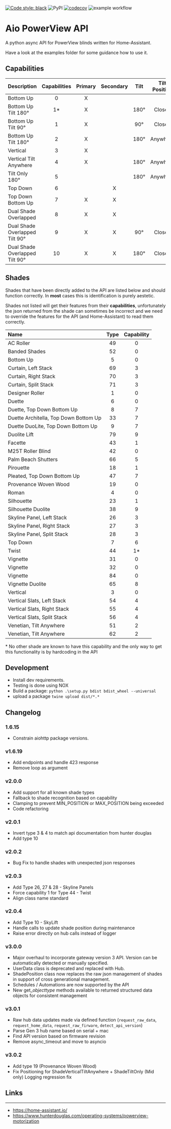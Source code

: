 [![Code style: black](https://img.shields.io/badge/code%20style-black-000000.svg)](https://github.com/ambv/black)
![PyPI](https://img.shields.io/pypi/v/aiopvapi)
[![codecov](https://codecov.io/gh/sander76/aio-powerview-api/branch/master/graph/badge.svg?token=83154B19T8)](https://codecov.io/gh/sander76/aio-powerview-api)
![example workflow](https://github.com/sander76/aio-powerview-api/actions/workflows/main.yaml/badge.svg)

# Aio PowerView API

A python async API for PowerView blinds written for Home-Assistant.

Have a look at the examples folder for some guidance how to use it.

## Capabilities

| Description                           | Capabilities | Primary | Secondary | Tilt | Tilt Position | Vertical | DualShade |
| :------------------------------------ | :----------: | :-----: | :-------: | :--: | :-----------: | :------: | :-------: |
| Bottom Up                             |      0       |    X    |           |      |               |          |           |
| Bottom Up Tilt 180°                   |      1*      |    X    |           | 180° | Closed        |          |           |
| Bottom Up Tilt 90°                    |      1       |    X    |           | 90°  | Closed        |          |           |
| Bottom Up Tilt 180°                   |      2       |    X    |           | 180° | Anywhere      |          |           |
| Vertical                              |      3       |    X    |           |      |               |    X     |           |
| Vertical Tilt Anywhere                |      4       |    X    |           | 180° | Anywhere      |    X     |           |
| Tilt Only 180°                        |      5       |         |           | 180° | Anywhere      |          |           |
| Top Down                              |      6       |         |     X     |      |               |          |           |
| Top Down Bottom Up                    |      7       |    X    |     X     |      |               |          |           |
| Dual Shade Overlapped                 |      8       |    X    |     X     |      |               |          |     X     |
| Dual Shade Overlapped Tilt 90°        |      9       |    X    |     X     | 90°  | Closed        |          |     X     |
| Dual Shade Overlapped Tilt 90°        |      10      |    X    |     X     | 180° | Closed        |          |     X     |

## Shades

Shades that have been directly added to the API are listed below and should function correctly. In **most** cases this is identification is purely aestetic.

Shades not listed will get their features from their **capabilities**, unfortunately the json returned from the shade can sometimes be incorrect and we need to override the features for the API (and Home-Assistant) to read them correctly.

| Name                                  | Type | Capability |
| :------------------------------------ | :--: | :--------: | 
| AC Roller                             |  49  |      0     | 
| Banded Shades                         |  52  |      0     | 
| Bottom Up                             |   5  |      0     | 
| Curtain, Left Stack                   |  69  |      3     |  
| Curtain, Right Stack                  |  70  |      3     | 
| Curtain, Split Stack                  |  71  |      3     | 
| Designer Roller                       |   1  |      0     | 
| Duette                                |   6  |      0     | 
| Duette, Top Down Bottom Up            |   8  |      7     |    
| Duette Architella, Top Down Bottom Up |  33  |      7     |  
| Duette DuoLite, Top Down Bottom Up    |   9  |      7     |   
| Duolite Lift                          |  79  |      9     |  
| Facette                               |  43  |      1     |    
| M25T Roller Blind                     |  42  |      0     | 
| Palm Beach Shutters                   |  66  |      5     |    
| Pirouette                             |  18  |      1     |  
| Pleated, Top Down Bottom Up           |  47  |      7     | 
| Provenance Woven Wood                 |  19  |      0     | 
| Roman                                 |   4  |      0     | 
| Silhouette                            |  23  |      1     |  
| Silhouette Duolite                    |  38  |      9     | 
| Skyline Panel, Left Stack             |  26  |      3     |    
| Skyline Panel, Right Stack            |  27  |      3     |  
| Skyline Panel, Split Stack            |  28  |      3     | 
| Top Down                              |   7  |      6     |  
| Twist                                 |  44  |      1*    |
| Vignette                              |  31  |      0     | 
| Vignette                              |  32  |      0     | 
| Vignette                              |  84  |      0     | 
| Vignette Duolite                      |  65  |      8     | 
| Vertical                              |   3  |      0     | 
| Vertical Slats, Left Stack            |  54  |      4     | 
| Vertical Slats, Right Stack           |  55  |      4     |  
| Vertical Slats, Split Stack           |  56  |      4     | 
| Venetian, Tilt Anywhere               |  51  |      2     |      
| Venetian, Tilt Anywhere               |  62  |      2     | 

\* No other shade are known to have this capability and the only way to get this functionality is by hardcoding in the API

## Development

- Install dev requirements.
- Testing is done using NOX
- Build a package: `python .\setup.py bdist bdist_wheel --universal`
- upload a package `twine upload dist/*.*`

## Changelog

### 1.6.15

- Constrain aiohttp package versions.

### v1.6.19

- Add endpoints and handle 423 response
- Remove loop as argument

### v2.0.0

- Add support for all known shade types
- Fallback to shade recognition based on capability
- Clamping to prevent MIN_POSITION or MAX_POSITION being exceeded
- Code refactoring

### v2.0.1

- Invert type 3 & 4 to match api documentation from hunter douglas
- Add type 10

### v2.0.2

- Bug Fix to handle shades with unexpected json responses

### v2.0.3

- Add Type 26, 27 & 28 - Skyline Panels
- Force capability 1 for Type 44 - Twist
- Align class name standard

### v2.0.4

- Add Type 10 - SkyLift
- Handle calls to update shade position during maintenance
- Raise error directly on hub calls instead of logger

### v3.0.0

- Major overhaul to incorporate gateway version 3 API.  Version can be automatically detected or manually specified.
- UserData class is deprecated and replaced with Hub.
- ShadePosition class now replaces the raw json management of shades in support of cross generational management.
- Schedules / Automations are now supported by the API
- New get_*objecttype* methods available to returned structured data objects for consistent management

### v3.0.1

- Raw hub data updates made via defined function (`request_raw_data`, `request_home_data`, `request_raw_firware`, `detect_api_version`)
- Parse Gen 3 hub name based on serial + mac
- Find API version based on firmware revision
- Remove async_timeout and move to asyncio

### v3.0.2

- Add type 19 (Provenance Woven Wood)
- Fix Positioning for ShadeVerticalTiltAnywhere + ShadeTiltOnly (Mid only)
  Logging regression fix

## Links

---

- https://home-assistant.io/
- https://www.hunterdouglas.com/operating-systems/powerview-motorization
